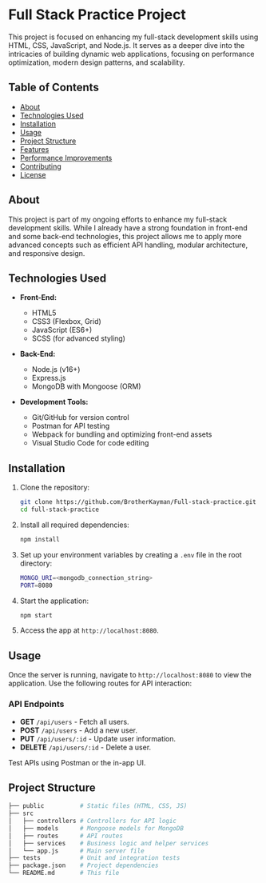 # Full Stack Practice Project

This project is focused on enhancing my full-stack development skills using HTML, CSS, JavaScript, and Node.js. It serves as a deeper dive into the intricacies of building dynamic web applications, focusing on performance optimization, modern design patterns, and scalability.

## Table of Contents
- [About](#about)
- [Technologies Used](#technologies-used)
- [Installation](#installation)
- [Usage](#usage)
- [Project Structure](#project-structure)
- [Features](#features)
- [Performance Improvements](#performance-improvements)
- [Contributing](#contributing)
- [License](#license)

## About

This project is part of my ongoing efforts to enhance my full-stack development skills. While I already have a strong foundation in front-end and some back-end technologies, this project allows me to apply more advanced concepts such as efficient API handling, modular architecture, and responsive design.

## Technologies Used

- **Front-End:**
  - HTML5
  - CSS3 (Flexbox, Grid)
  - JavaScript (ES6+)
  - SCSS (for advanced styling)

- **Back-End:**
  - Node.js (v16+)
  - Express.js
  - MongoDB with Mongoose (ORM)

- **Development Tools:**
  - Git/GitHub for version control
  - Postman for API testing
  - Webpack for bundling and optimizing front-end assets
  - Visual Studio Code for code editing

## Installation

1. Clone the repository:

    ```bash
    git clone https://github.com/BrotherKayman/Full-stack-practice.git
    cd full-stack-practice
    ```

2. Install all required dependencies:

    ```bash
    npm install
    ```

3. Set up your environment variables by creating a `.env` file in the root directory:

    ```bash
    MONGO_URI=<mongodb_connection_string>
    PORT=8080
    ```

4. Start the application:

    ```bash
    npm start
    ```

5. Access the app at `http://localhost:8080`.

## Usage

Once the server is running, navigate to `http://localhost:8080` to view the application. Use the following routes for API interaction:

### API Endpoints

- **GET** `/api/users` - Fetch all users.
- **POST** `/api/users` - Add a new user.
- **PUT** `/api/users/:id` - Update user information.
- **DELETE** `/api/users/:id` - Delete a user.

Test APIs using Postman or the in-app UI.

## Project Structure

```bash
├── public          # Static files (HTML, CSS, JS)
├── src
│   ├── controllers # Controllers for API logic
│   ├── models      # Mongoose models for MongoDB
│   ├── routes      # API routes
│   ├── services    # Business logic and helper services
│   └── app.js      # Main server file
├── tests           # Unit and integration tests
├── package.json    # Project dependencies
└── README.md       # This file
